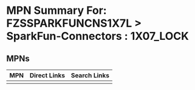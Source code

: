 



# MPN Summary For: FZSSPARKFUNCNS1X7L > SparkFun-Connectors : 1X07_LOCK

## MPNs
  

|MPN|Direct Links|Search Links|
| :--- | :--- | :--- |
||||
